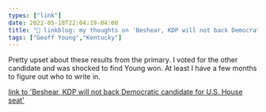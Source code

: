 ```yaml
---
types: ["link"]
date: 2022-05-18T22:04:19-04:00
title: "🔗 linkblog: my thoughts on 'Beshear, KDP will not back Democratic candidate for U.S. House seat'"
tags: ["Geoff Young","Kentucky"]
---
```

Pretty upset about these results from the primary. I voted for the other candidate and was shocked to find Young won. At least I have a few months to figure out who to write in.
 

[link to 'Beshear, KDP will not back Democratic candidate for U.S. House seat'](https://www.lex18.com/news/no-beshear-kdp-will-not-back-democratic-candidate-for-u-s-house-seat)
